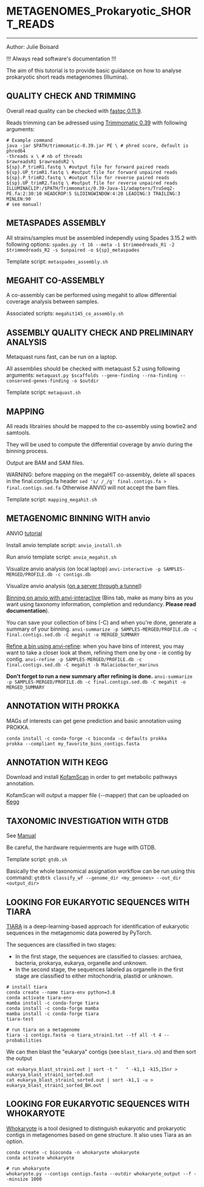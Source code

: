 
# METAGENOMES_Prokaryotic_SHORT_READS
---

Author: Julie Boisard

!!! Always read software's documentation !!!

The aim of this tutorial is to provide basic guidance on how to analyse prokaryotic short reads metagenomes (Illumina).


## QUALITY CHECK AND TRIMMING

Overall read quality can be checked with [fastqc 0.11.9](https://www.bioinformatics.babraham.ac.uk/projects/fastqc/).

Reads trimming can be adressed using [Trimmomatic 0.39](http://www.usadellab.org/cms/?page=trimmomatic) with following arguments:

```
# Example command
java -jar $PATH/trimmomatic-0.39.jar PE \ # phred score, default is phred64
-threads x \ # nb of threads
$rawreadsR1 $rawreadsR2 \
${sp}.P_trimR1.fastq \ #output file for forward paired reads
${sp}.UP_trimR1.fastq \ #output file for forward unpaired reads
${sp}.P_trimR2.fastq \ #output file for reverse paired reads
${sp}.UP_trimR2.fastq \ #output file for reverse unpaired reads
ILLUMINACLIP:/$PATH/Trimmomatic/0.39-Java-11/adapters/TruSeq2-PE.fa:2:30:10 HEADCROP:5 SLIDINGWINDOW:4:20 LEADING:3 TRAILING:3 MINLEN:90
# see manual!
```


## METASPADES ASSEMBLY

All strains/samples must be assembled independly using Spades 3.15.2 with following options:
`spades.py -t 16 --meta -1 $trimmedreads_R1 -2 $trimmedreads_R2 -s $unpaired -o ${sp}_metaspades`

Template script:
`metaspades_assembly.sh `

## MEGAHIT CO-ASSEMBLY

A co-assembly can be performed using megahit to allow differential coverage analysis between samples.

Associated scripts:
`megahit145_co_assembly.sh `


## ASSEMBLY QUALITY CHECK AND PRELIMINARY ANALYSIS

Metaquast runs fast, can be run on a laptop.

All assemblies should be checked with metaquast 5.2 using following arguments:
`metaquast.py $scaffolds --gene-finding --rna-finding --conserved-genes-finding -o $outdir`

Template script:
`metaquast.sh`

## MAPPING

All reads librairies should be mapped to the co-assembly using bowtie2 and samtools.

They will be used to compute the differential coverage by anvio during the binning process.

Output are BAM and SAM files.

WARNING: before mapping on the megaHIT co-assembly, delete all spaces in the final.contigs.fa header
`sed 's/ /_/g' final.contigs.fa > final.contigs.sed.fa`
Otherwise ANVIO will not accept the bam files.

Template script:
`mapping_megahit.sh`

## METAGENOMIC BINNING WITH anvio

ANVIO [tutorial](https://merenlab.org/2016/06/22/anvio-tutorial-v2/)

Install anvio template script:
`anvio_install.sh`

Run anvio template script:
`anvio_megahit.sh`

Visualize anvio analysis (on local laptop)
`anvi-interactive -p SAMPLES-MERGED/PROFILE.db -c contigs.db`

Visualize anvio analysis ([on a server through a tunnel](https://merenlab.org/2015/11/28/visualizing-from-a-server/))

[Binning on anvio with anvi-interactive](https://anvio.org/help/7/programs/anvi-interactive/) (Bins tab, make as many bins as you want using taxonomy information, completion and redundancy. **Please read documentation**).

You can save your collection of bins (-C) and when you're done, generate a summary of your binning.
`anvi-summarize -p SAMPLES-MERGED/PROFILE.db -c final.contigs.sed.db -C megahit -o MERGED_SUMMARY`


[Refine a bin using anvi-refine](https://merenlab.org/2015/05/11/anvi-refine/): when you have bins of interest, you may want to take a closer look at them, refining them one by one - ie contig by contig.
`anvi-refine -p SAMPLES-MERGED/PROFILE.db -c final.contigs.sed.db -C megahit -b Malaciobacter_marinus`

**Don't forget to run a new summary after refining is done.**
`anvi-summarize -p SAMPLES-MERGED/PROFILE.db -c final.contigs.sed.db -C megahit -o MERGED_SUMMARY`

## ANNOTATION WITH PROKKA

MAGs of interests can get gene prediction and basic annotation using PROKKA.

```
conda install -c conda-forge -c bioconda -c defaults prokka
prokka --compliant my_favorite_bins_contigs.fasta
```

## ANNOTATION WITH KEGG

Download and install [KofamScan](https://github.com/takaram/kofam_scan) in order to get metabolic pathways annotation.

KofamScan will output a mapper file (--mapper) that can be uploaded on [Kegg](https://www.kegg.jp/kegg/mapper/reconstruct.html)


## TAXONOMIC INVESTIGATION WITH GTDB

See [Manual](https://ecogenomics.github.io/GTDBTk/examples/classify_wf.html)

Be careful, the hardware requierments are huge with GTDB.

Template script:
`gtdb.sh`

Basically the whole taxonomical assignation workflow can be run using this command:
`gtdbtk classify_wf --genome_dir <my_genomes> --out_dir <output_dir>`

## LOOKING FOR EUKARYOTIC SEQUENCES WITH TIARA

[TIARA](https://github.com/ibe-uw/tiara) is a deep-learning-based approach for identification of eukaryotic sequences in the metagenomic data powered by PyTorch.

The sequences are classified in two stages:
* In the first stage, the sequences are classified to classes: archaea, bacteria, prokarya, eukarya, organelle and unknown.
* In the second stage, the sequences labeled as organelle in the first stage are classified to either mitochondria, plastid or unknown.


```
# install tiara
conda create --name tiara-env python=3.8
conda activate tiara-env
mamba install -c conda-forge tiara
conda install -c conda-forge mamba
mamba install -c conda-forge tiara
tiara-test

# run tiara on a metagenome
tiara -i contigs.fasta -o tiara_strain1.txt --tf all -t 4 --probabilities
```
We can then blast the "eukarya" contigs (see `blast_tiara.sh`) and then sort the output

```
cat eukarya_blast_strain1.out | sort -t "	" -k1,1 -k15,15nr > eukarya_blast_strain1_sorted.out
cat eukarya_blast_strain1_sorted.out | sort -k1,1 -u > eukarya_blast_strain1_sorted_BH.out

```
## LOOKING FOR EUKARYOTIC SEQUENCES WITH WHOKARYOTE

[Whokaryote](https://github.com/LottePronk/whokaryote) is a tool designed to distinguish eukaryotic and prokaryotic contigs in metagenomes based on gene structure. It also uses Tiara as an option.

```
conda create -c bioconda -n whokaryote whokaryote                               
conda activate whokaryote

# run whokaryote
whokaryote.py --contigs contigs.fasta --outdir whokaryote_output --f --minsize 1000

```
